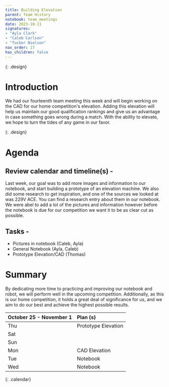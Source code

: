 ```yaml
---
title: Building Elevation
parent: Team History
notebook: team_meetings
date: 2023-10-11
signatures:
- "Ayla Clark"
- "Caleb Carlson"
- "Tucker Nielson"
nav_order: 17
has_children: false
---
```


{: .design}
# Introduction

We had our fourteenth team meeting this week and will begin working on the CAD for our home competition's elevation. Adding this elevation will help us maintain our good qualification rankings and give us an advantage in case something goes wrong during a match. With the ability to elevate, we hope to turn the tides of any game in our favor.

{: .design}
# Agenda 

## Review calendar and timeline(s) -

Last week, our goal was to add more images and information to our notebook, and start building a prototype of an elevation machine. We also did some research to get inspiration, and one of the sources we looked at was 229V ACE. You can find a research entry about them in our notebook. We were abel to add a lot of the pictures and information however before the notebook is due for our competition we want it to be as clear cut as possible.

## Tasks -

* Pictures in notebook	    (Caleb, Ayla)
* General Notebook   (Ayla, Caleb)
* Prototype Elevation/CAD   (Thomas)

# Summary

By dedicating more time to practicing and improving our notebook and robot, we will perform well in the upcoming competition. Additionally, as this is our home competition, it holds a great deal of significance for us, and we aim to do our best and achieve the highest possible results. 

| October 25 - November 1  | Plan (s) |
|:---|:---|
| Thu | Prototype Elevation |
| Sat |  |
| Sun |  |
| Mon | CAD Elevation |
| Tue | Notebook |
| Wed | Notebook |
{: .calendar}
